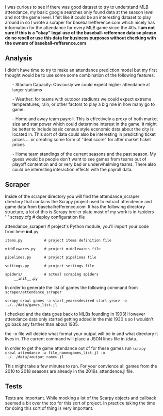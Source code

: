 I was curious to see if there was good dataset to try to understand MLB attendance, my basic google searches only found data at the season level and not the game level.  I felt like it could be an interesting dataset to play around in so I wrote a scraper for baseballrefference.com which nicely has information for the attendance for every MLB game since the 40s.  <b>I am not sure if this is a "okay" legal use of the baseball-refference data so please do no resell or use this data for business purposes without checking with the owners of baseball-refference.com </b>

<h2> Analysis </h2>
I didn't have time to try to make an attendance prediction model but my first thought would be to use some some combination of the following features:

<p></p>

<ul> - Stadium Capacity: Obviously we could expect higher attendance at larger statiums </ul>
<ul> - Weather: for teams with outdoor stadiums we could expect extreme temperatures, rain, or other factors to play a big role in how many go to game. </ul>

<ul> - Home and away team payroll.  This is effectively a proxy of both market size and star power which could determine interest in the game, it might be better to include basic census style economic data about the city is located in.  This sort of data could also be interesting in predicting ticket prices ... or creating some form of "deal score" for after market ticket prices</ul>

<ul> - Home team standings of the current seasons and the past season.  My guess would be people don't want to see games from teams out of playoff contention and or very bad or underwhelming teams.  There also could be interesting interaction effects with the payroll data.</ul>


<h2> Scraper </h2>

Inside of the scraper directory you will find the attendance_scraper directory that contains the Scrapy project used to extract attendence and game data from baseballrefference.com.  It has the following directory structure, a lot of this is Scrapy broiler plate most of my work is in /spiders
'''
scrapy.cfg            # deploy configuration file

attendance_scraper/             # project's Python module, you'll import your code from here
    __init__.py

    items.py          # project items definition file

    middlewares.py    # project middlewares file

    pipelines.py      # project pipelines file

    settings.py       # project settings file

    spiders/          # actual scraping spiders
        __init__.py

In order to generate the list of games the following command from `scraper/attendance_scraper`

`scrapy crawl games -a start_year=<desired start year> -o ../../data/games_list.jl`

I checked and the data goes back to MLBs founding in 1903! However attendance data only started getting added in the mid 1930's so I wouldn't go back any farther than about 1935.

the -o file will decide what format your output will be in and what directory it lives in. The current command will place a JSON lines file in /data.

In order to get the game attendance out of for these games run
`scrapy crawl attendance -a file_name=games_list.jl -o ../../data/<output_name>.jl`

This might take a few minutes to run.  For your convience all games from the 2010 to 2018 seasons are already in the 2019s_attendence.jl file.

<h2> Tests </h2>

Tests are important.  While mocking a lot of the Scarpy objects and callback seemed a bit over the top for this sort of project.  In practice taking the time for doing this sort of thing is very important. 
